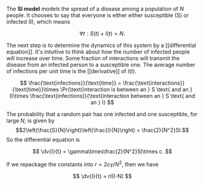 The **SI model** models the spread of a disease among a population of $N$ people. It chooses to say that everyone is either either susceptible (S) or infected (I), which means

$$
\forall t: S(t)+I(t) = N.
$$

The next step is to determine the dynamics of this system by a [[differential equation]]. It's intuitive to think about how the number of infected people will increase over time. Some fraction of interactions will transmit the disease from an infected person to a susceptible one. The average number of infections per unit time is the [[derivative]] of $I(t)$. 

$$
\frac{\text{infections}}{\text{time}} = \frac{\text{interactions}}{\text{time}}\times \Pr(\text{interaction is between an } S \text{ and an } I)\times \frac{\text{infections}}{\text{interaction between an } S \text{ and an } I}
$$

The probability that a random pair has one infected and one susceptible, for large $N$, is given by $$2\left(\frac{S}{N}\right)\left(\frac{I}{N}\right) = \frac{2}{N^2}SI.$$ So the differential equation is

$$
\dv{I}{t} = \gamma\times\frac{2}{N^2}SI\times c.
$$

If we repackage the constants into $r = 2c\gamma / N^2$, then we have

$$
\dv{I}{t} = rI(I-N)
$$

